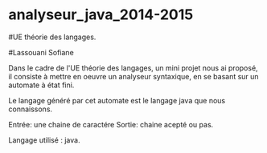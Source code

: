 # analyseur_java_2014-2015

#UE théorie des langages.

#Lassouani Sofiane 


Dans le cadre de l'UE théorie des langages, un mini projet nous ai proposé, il consiste à mettre en oeuvre un analyseur syntaxique, en se basant sur un automate à état fini.

Le langage généré par cet automate est le langage java que nous connaissons.

Entrée: une chaine de caractére
Sortie: chaine acepté ou pas.

Langage utilisé : java.

